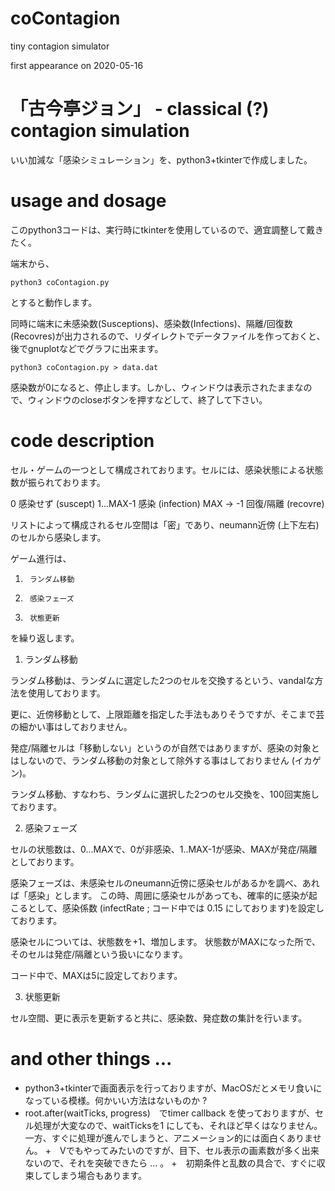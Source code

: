 # coContagion

tiny contagion simulator

first appearance on 2020-05-16

「古今亭ジョン」 - classical (?) contagion simulation
===================================================

いい加減な「感染シミュレーション」を、python3+tkinterで作成しました。

# usage and dosage

このpython3コードは、実行時にtkinterを使用しているので、適宜調整して戴きたく。

端末から、
```
python3 coContagion.py
```
とすると動作します。

同時に端末に未感染数(Susceptions)、感染数(Infections)、隔離/回復数(Recovres)が出力されるので、リダイレクトでデータファイルを作っておくと、後でgnuplotなどでグラフに出来ます。
```
python3 coContagion.py > data.dat
```
感染数が0になると、停止します。しかし、ウィンドウは表示されたままなので、ウィンドウのcloseボタンを押すなどして、終了して下さい。


#  code description

セル・ゲームの一つとして構成されております。セルには、感染状態による状態数が振られております。

0	感染せず (suscept)
1...MAX-1 感染 (infection)
MAX -> -1	回復/隔離 (recovre)

リストによって構成されるセル空間は「密」であり、neumann近傍 (上下左右)のセルから感染します。

ゲーム進行は、

1.		ランダム移動
2.		感染フェーズ
3.		状態更新

を繰り返します。

1. ランダム移動

ランダム移動は、ランダムに選定した2つのセルを交換するという、vandalな方法を使用しております。

更に、近傍移動として、上限距離を指定した手法もありそうですが、そこまで芸の細かい事はしておりません。

発症/隔離セルは「移動しない」というのが自然ではありますが、感染の対象とはしないので、ランダム移動の対象として除外する事はしておりません (イカゲン)。

ランダム移動、すなわち、ランダムに選択した2つのセル交換を、100回実施しております。


2. 感染フェーズ

セルの状態数は、0...MAXで、0が非感染、1..MAX-1が感染、MAXが発症/隔離としております。

感染フェーズは、未感染セルのneumann近傍に感染セルがあるかを調べ、あれば「感染」とします。
この時、周囲に感染セルがあっても、確率的に感染が起こるとして、感染係数 (infectRate ; コード中では 0.15 にしております)を設定しております。

感染セルについては、状態数を+1、増加します。
状態数がMAXになった所で、そのセルは発症/隔離という扱いになります。

コード中で、MAXは5に設定しております。


3.  状態更新

セル空間、更に表示を更新すると共に、感染数、発症数の集計を行います。


#  and other things ...

+ python3+tkinterで画面表示を行っておりますが、MacOSだとメモリ食いになっている模様。何かいい方法はないものか ?
+ root.after(waitTicks, progress)　でtimer callback を使っておりますが、セル処理が大変なので、waitTicksを1 にしても、それほど早くはなりません。一方、すぐに処理が進んでしまうと、アニメーション的には面白くありません。
+　Vでもやってみたいのですが、目下、セル表示の画素数が多く出来ないので、それを突破できたら ... 。
+　初期条件と乱数の具合で、すぐに収束してしまう場合もあります。

